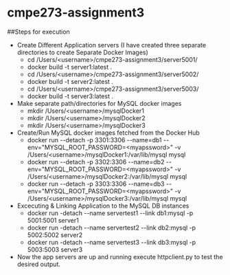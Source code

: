 # cmpe273-assignment3
##Steps for execution
 - Create Different Application servers (I have created three separate directories to create Separate Docker Images)
    -  cd /Users/\<username>/cmpe273-assignment3/server5001/
    -  docker build -t server1:latest .
    -  cd /Users/\<username>/cmpe273-assignment3/server5002/
    -  docker build -t server2:latest .
    -  cd /Users/\<username>/cmpe273-assignment3/server5003/
    -  docker build -t server3:latest .
 - Make separate path/directories for MySQL docker images
    -  mkdir /Users/\<username>/mysqlDocker1
    -  mkdir /Users/\<username>/mysqlDocker2
    -  mkdir /Users/\<username>/mysqlDocker3
 - Create/Run MySQL docker images fetched from the Docker Hub
    -  docker run --detach -p 3301:3306 --name=db1 --env="MYSQL_ROOT_PASSWORD=\<myapssword>" -v /Users/\<username>/mysqlDocker1:/var/lib/mysql mysql
    -  docker run --detach -p 3302:3306 --name=db2 --env="MYSQL_ROOT_PASSWORD=\<myapssword>" -v /Users/\<username>/mysqlDocker2:/var/lib/mysql mysql
    -  docker run --detach -p 3303:3306 --name=db3 --env="MYSQL_ROOT_PASSWORD=\<myapssword>" -v /Users/\<username>/mysqlDocker3:/var/lib/mysql mysql
 - Excecuting & Linking Application to the MySQL DB instances
    -  docker run -detach --name servertest1 --link db1:mysql -p 5001:5001  server1
    -  docker run -detach --name servertest2 --link db2:mysql -p 5002:5002  server2
    -  docker run -detach --name servertest3 --link db3:mysql -p 5003:5003  server3
 - Now the app servers are up and running execute httpclient.py to test the desired output.
